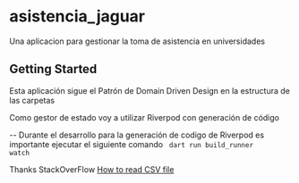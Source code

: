 # asistencia_jaguar

Una aplicacion para gestionar la toma de asistencia en universidades

## Getting Started

Esta aplicación sigue el Patrón de Domain Driven Design en la estructura de las carpetas

Como gestor de estado voy a utilizar Riverpod con generación de código

-- Durante el desarrollo para la generación de codigo de Riverpod es importante ejecutar el siguiente comando 
    <code> dart run build_runner watch </code>

Thanks StackOverFlow <a href="https://stackoverflow.com/questions/66454899/reading-csv-file-mapping-with-header-in-flutter">How to read CSV file</a>
